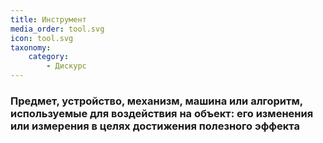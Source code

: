 ```yaml
---
title: Инструмент
media_order: tool.svg
icon: tool.svg
taxonomy:
    category:
        - Дискурс
---
```


### Предмет, устройство, механизм, машина или алгоритм, используемые для воздействия на объект: его изменения или измерения в целях достижения полезного эффекта
